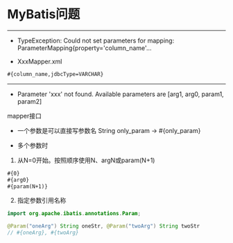 # MyBatis问题


---
- TypeException: Could not set parameters for mapping: ParameterMapping{property='column_name'...

- XxxMapper.xml
```xml
#{column_name,jdbcType=VARCHAR}
```









---

- Parameter 'xxx' not found. Available parameters are [arg1, arg0, param1, param2]

mapper接口


- 一个参数是可以直接写参数名
String only_param -> #{only_param}

- 多个参数时
1. 从N=0开始。按照顺序使用N、argN或param(N+1)
```xml
#{0}
#{arg0}
#{param(N+1)}
```
2. 指定参数引用名称

```java
import org.apache.ibatis.annotations.Param;

@Param("oneArg") String oneStr, @Param("twoArg") String twoStr
// #{oneArg}, #{twoArg}
```
